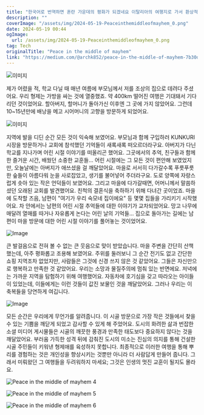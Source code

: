 ```yaml
---
title: "한국어로 번역하면 혼란 가운데의 평화가 되겠네요 이탈리아의 여행지로 가서 환상적인 시간을 보내보세요"
description: ""
coverImage: "/assets/img/2024-05-19-Peaceinthemiddleofmayhem_0.png"
date: 2024-05-19 00:44
ogImage: 
  url: /assets/img/2024-05-19-Peaceinthemiddleofmayhem_0.png
tag: Tech
originalTitle: "Peace in the middle of mayhem"
link: "https://medium.com/@archk852/peace-in-the-middle-of-mayhem-7b30d8351fb8"
---
```



![이미지](/assets/img/2024-05-19-Peaceinthemiddleofmayhem_0.png)

제가 어렸을 적, 학교 다닐 때 매년 여름에 부모님께서 저를 조상의 집으로 데려다 주셨어요. 우리 형제는 가방을 싸는 것에 열중했죠. 약 400km 떨어진 여행은 기대돼서 기다리던 것이었어요. 할아버지, 할머니가 돌아가신 이후엔 그 곳에 가지 않았어요. 그런데 10~15년만에 배낭을 메고 시어머니의 고향을 방문하게 되었어요.

![이미지](/assets/img/2024-05-19-Peaceinthemiddleofmayhem_1.png)

지역에 발을 디딘 순간 모든 것이 익숙해 보였어요. 부모님과 함께 구입하러 KUNKURI 시장을 방문하거나 교회에 참석했던 기억들이 새록새록 떠오르더라구요. 아버지가 다닌 학교를 지나가며 어린 시절 이야기를 떠올리곤 했어요. 그곳에서의 추억, 친구들과 함께한 즐거운 시간, 배웠던 소중한 교훈들... 어린 시절에는 그 모든 것이 편안해 보였었지만, 오늘날에는 아버지가 애쓰셨을 걸 깨달았어요. 마을로 서서히 다가갈수록 푸릇푸릇한 숲들이 아름다워 눈을 사로잡았고, 생기를 불어넣어 주더라구요. 도로 양쪽에 자랑스럽게 솟아 있는 작은 언덕들이 보였어요. 그리고 마을에 다가갈때면, 어머니께서 말씀하셨던 오래된 교회를 발견했어요. 친척의 결혼식을 축하하기 위해 다녀간 곳이었죠. 마을에 도착할 즈음, 남편이 "여기가 우리 숙모네 집이에요" 등 몇몇 집들을 가리키기 시작했어요. 차 안에서는 남편의 어린 시절 추억들에 대한 이야기가 교차되었어요. 망고 나무에 매달려 열매를 따거나 자유롭게 논다는 어린 날의 기억들... 집으로 돌아가는 길에는 남편이 마을 방문에 대한 어린 시절 이야기를 풀어놓는 것이었어요.

<div class="content-ad"></div>

![Image](/assets/img/2024-05-19-Peaceinthemiddleofmayhem_2.png)

큰 발걸음으로 전혀 볼 수 없는 큰 웃음으로 맞이 받았습니다. 마을 주변을 간단히 산책했는데, 아주 평화롭고 조용해 보였어요. 주위를 둘러보니 그 순간 전기도 없고 간단한 쇼핑 지역조차 없었지만, 사람들은 그것에 신경 쓰지 않은 것 같았어요. 그들은 자신만으로 행복하고 만족한 것 같았어요. 우리는 소망과 물질주의에 멈춰 있는 반면에요. 저녁에는 가까운 지역을 탐험하기 위해 여행했어요. 자동차에 호기심을 갖고 따라오는 아이들이 있었는데, 이들에게는 이런 것들이 값진 보물인 것을 깨달았어요. 그러나 우리는 이 축복들을 당연하게 여깁니다.

![Image](/assets/img/2024-05-19-Peaceinthemiddleofmayhem_3.png)

모든 순간은 우리에게 무언가를 알려줍니다. 이 시골 방문으로 가장 작은 것들에서 찾을 수 있는 기쁨을 깨닫게 되었고 감사할 수 있게 해 주었어요. 도시의 화려한 삶과 번잡한 소셜 미디어 게시물들은 시골의 깨끗한 풍경과 만족한 태도보다 중요하지 않다는 것을 깨달았어요. 부러움 가득한 성격 뒤에 감춰진 도시의 미소는 진심의 의지를 통해 건설한 시골 주민들이 키워낸 형제애를 육성하지 못합니다. 최종적으로 이러한 여행을 통해 뿌리를 경험하는 것은 개인성을 향상시키는 것뿐만 아니라 더 사람답게 만들어 줍니다. 그래서 미뤄왔던 그 여행들을 두려워하지 마세요; 그것은 인생의 멋진 교훈이 될지도 몰라요.

<div class="content-ad"></div>


![Peace in the middle of mayhem 4](/assets/img/2024-05-19-Peaceinthemiddleofmayhem_4.png)



![Peace in the middle of mayhem 5](/assets/img/2024-05-19-Peaceinthemiddleofmayhem_5.png)



![Peace in the middle of mayhem 6](/assets/img/2024-05-19-Peaceinthemiddleofmayhem_6.png)
